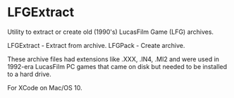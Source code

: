 # LFGExtract
Utility to extract or create old (1990's) LucasFilm Game (LFG) archives.

LFGExtract - Extract from archive.
LFGPack - Create archive.

These archive files had extensions like .XXX, .IN4, .MI2 and were used in 1992-era LucasFilm PC games
that came on disk but needed to be installed to a hard drive.

For XCode on Mac/OS 10.
